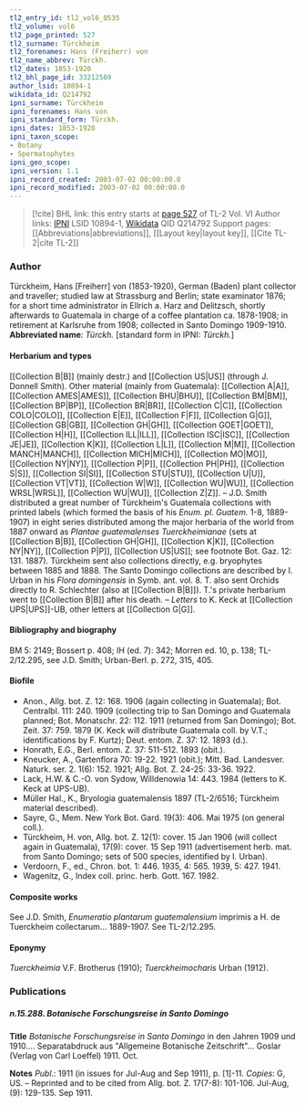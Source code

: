 ```yaml
---
tl2_entry_id: tl2_vol6_0535
tl2_volume: vol6
tl2_page_printed: 527
tl2_surname: Türckheim
tl2_forenames: Hans (Freiherr) von
tl2_name_abbrev: Türckh.
tl2_dates: 1853-1920
tl2_bhl_page_id: 33212569
author_lsid: 10894-1
wikidata_id: Q214792
ipni_surname: Türckheim
ipni_forenames: Hans von
ipni_standard_form: Türckh.
ipni_dates: 1853-1920
ipni_taxon_scope: 
- Botany
- Spermatophytes
ipni_geo_scope: 
ipni_version: 1.1
ipni_record_created: 2003-07-02 00:00:00.0
ipni_record_modified: 2003-07-02 00:00:00.0
---
```


> [!cite] BHL link: this entry starts at [page 527](https://www.biodiversitylibrary.org/page/33212569) of TL-2 Vol. VI
> Author links: [IPNI](https://www.ipni.org/a/10894-1) LSID 10894-1, [Wikidata](https://www.wikidata.org/wiki/Q214792) QID Q214792
> Support pages: [[Abbreviations|abbreviations]], [[Layout key|layout key]], [[Cite TL-2|cite TL-2]]

### Author

Türckheim, Hans \[Freiherr\] von (1853-1920), German (Baden) plant collector and traveller; studied law at Strassburg and Berlin; state examinator 1876; for a short time administrator in Ellrich a. Harz and Delitzsch, shortly afterwards to Guatemala in charge of a coffee plantation ca. 1878-1908; in retirement at Karlsruhe from 1908; collected in Santo Domingo 1909-1910. 
**Abbreviated name**: *Türckh.* \[standard form in IPNI: *Türckh.*\]

#### Herbarium and types

[[Collection B|B]] (mainly destr.) and [[Collection US|US]] (through J. Donnell Smith). Other material (mainly from Guatemala): [[Collection A|A]], [[Collection AMES|AMES]], [[Collection BHU|BHU]], [[Collection BM|BM]], [[Collection BP|BP]], [[Collection BR|BR]], [[Collection C|C]], [[Collection COLO|COLO]], [[Collection E|E]], [[Collection F|F]], [[Collection G|G]], [[Collection GB|GB]], [[Collection GH|GH]], [[Collection GOET|GOET]], [[Collection H|H]], [[Collection ILL|ILL]], [[Collection ISC|ISC]], [[Collection JE|JE]], [[Collection K|K]], [[Collection L|L]], [[Collection M|M]], [[Collection MANCH|MANCH]], [[Collection MICH|MICH]], [[Collection MO|MO]], [[Collection NY|NY]], [[Collection P|P]], [[Collection PH|PH]], [[Collection S|S]], [[Collection SI|SI]], [[Collection STU|STU]], [[Collection U|U]], [[Collection VT|VT]], [[Collection W|W]], [[Collection WU|WU]], [[Collection WRSL|WRSL]], [[Collection WU|WU]], [[Collection Z|Z]]. – J.D. Smith distributed a great number of Türckheim's Guatemala collections with printed labels (which formed the basis of his *Enum. pl. Guatem.* 1-8, 1889-1907) in eight series distributed among the major herbaria of the world from 1887 onward as *Plantae guatemalenses Tuerckheimianae* (sets at [[Collection B|B]], [[Collection GH|GH]], [[Collection K|K]], [[Collection NY|NY]], [[Collection P|P]], [[Collection US|US]]; see footnote Bot. Gaz. 12: 131. 1887). Türckheim sent also collections directly, e.g. bryophytes between 1885 and 1888. The Santo Domingo collections are described by I. Urban in his *Flora domingensis* in Symb. ant. vol. 8. T. also sent Orchids directly to R. Schlechter (also at [[Collection B|B]]). T.'s private herbarium went to [[Collection B|B]] after his death. – *Letters* to K. Keck at [[Collection UPS|UPS]]-UB, other letters at [[Collection G|G]].

#### Bibliography and biography

BM 5: 2149; Bossert p. 408; IH (ed. 7): 342; Morren ed. 10, p. 138; TL-2/12.295, see J.D. Smith; Urban-Berl. p. 272, 315, 405.

#### Biofile

- Anon., Allg. bot. Z. 12: 168. 1906 (again collecting in Guatemala); Bot. Centralbl. 111: 240. 1909 (collecting trip to San Domingo and Guatemala planned; Bot. Monatschr. 22: 112. 1911 (returned from San Domingo); Bot. Zeit. 37: 759. 1879 (K. Keck will distribute Guatemala coll. by V.T.; identifications by F. Kurtz); Deut. entom. Z. 37: 12. 1893 (d.).
- Honrath, E.G., Berl. entom. Z. 37: 511-512. 1893 (obit.).
- Kneucker, A., Gartenflora 70: 19-22. 1921 (obit.); Mitt. Bad. Landesver. Naturk. ser. 2. 1(6): 152. 1921; Allg. Bot. Z. 24-25: 33-36. 1922.
- Lack, H.W. & C.-O. von Sydow, Willdenowia 14: 443. 1984 (letters to K. Keck at UPS-UB).
- Müller Hal., K., Bryologia guatemalensis 1897 (TL-2/6516; Türckheim material described).
- Sayre, G., Mem. New York Bot. Gard. 19(3): 406. Mai 1975 (on general coll.).
- Türckheim, H. von, Allg. bot. Z. 12(1): cover. 15 Jan 1906 (will collect again in Guatemala), 17(9): cover. 15 Sep 1911 (advertisement herb. mat. from Santo Domingo; sets of 500 species, identified by I. Urban).
- Verdoorn, F., ed., Chron. bot. 1: 446. 1935, 4: 565. 1939, 5: 427. 1941.
- Wagenitz, G., Index coll. princ. herb. Gott. 167. 1982.

#### Composite works

See J.D. Smith, *Enumeratio plantarum guatemalensium* imprimis a H. de Tuerckheim collectarum... 1889-1907. See TL-2/12.295.

#### Eponymy

*Tuerckheimia* V.F. Brotherus (1910); *Tuerckheimocharis* Urban (1912).

### Publications

##### n.15.288. Botanische Forschungsreise in Santo Domingo

**Title**
*Botanische Forschungsreise in Santo Domingo* in den Jahren 1909 und 1910.... Separatabdruck aus "Allgemeine Botanische Zeitschrift"... Goslar (Verlag von Carl Loeffel) 1911. Oct.

**Notes**
*Publ*.: 1911 (in issues for Jul-Aug and Sep 1911), p. \[1\]-11. *Copies*: G, US. – Reprinted and to be cited from Allg. bot. Z. 17(7-8): 101-106. Jul-Aug, (9): 129-135. Sep 1911.

